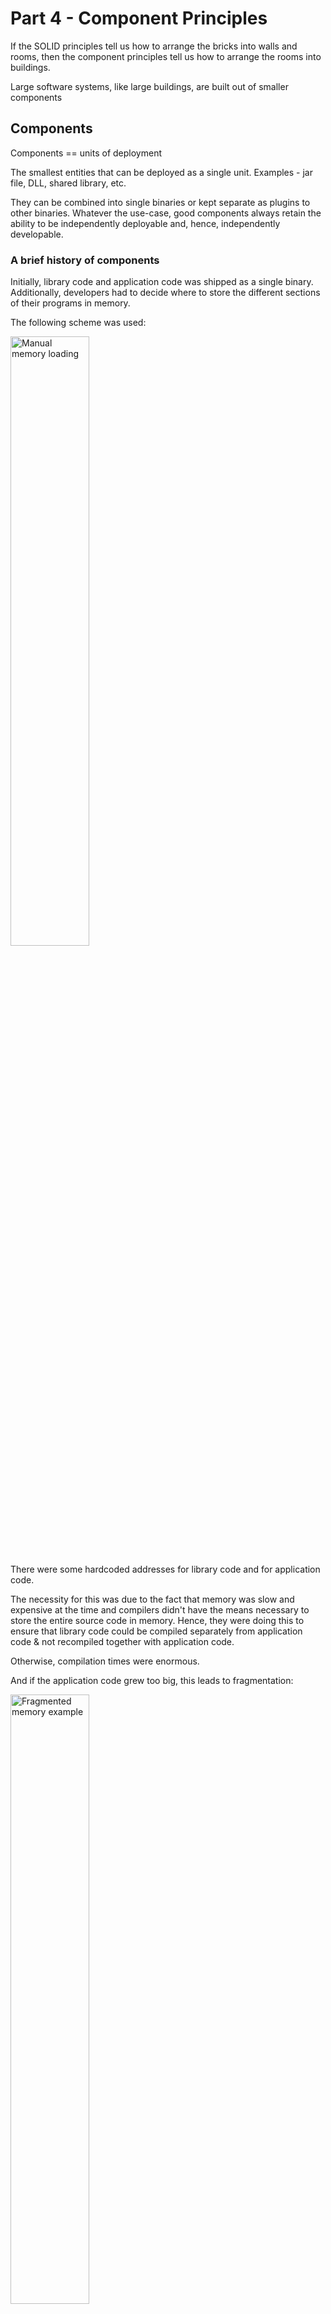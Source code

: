 # Part 4 - Component Principles

If the SOLID principles tell us how to arrange the bricks into walls and rooms, then the component
principles tell us how to arrange the rooms into buildings. 

Large software systems, like large buildings, are built out of smaller components

## Components 

Components == units of deployment

The smallest entities that can be deployed as a single unit. Examples - jar file, DLL, shared library, etc.

They can be combined into single binaries or kept separate as plugins to other binaries.
Whatever the use-case, good components always retain the ability to be independently deployable and, hence, independently developable.

### A brief history of components
Initially, library code and application code was shipped as a single binary.
Additionally, developers had to decide where to store the different sections of their programs in memory.

The following scheme was used:

<img src="images/manual-memory-loading.png" alt="Manual memory loading" width="50%" height="50%">

There were some hardcoded addresses for library code and for application code.

The necessity for this was due to the fact that memory was slow and expensive at the time and compilers didn't have the means necessary to store the entire source code in memory.
Hence, they were doing this to ensure that library code could be compiled separately from application code & not recompiled together with application code.

Otherwise, compilation times were enormous.

And if the application code grew too big, this leads to fragmentation:

<img src="images/fragmented-memory-example.png" alt="Fragmented memory example" width="50%" height="50%">

Hence, at this point, programmers had to manually adjust memory locations to avoid fragmentation & allocate enough space for library/application code.

### Relocatability
The solution was in automating the memory allocation for their programs.

This was achieved by adjusting the compilers not to output direct memory addresses, but instead - output relocatable binaries.

These binaries had some "hints" for a program called smart loader about where different parts of the program should be stored in memory.
But the smart loader was responsive for setting the correct memory locations based on application size & its "hints".

Additionally, if some function reference was never used, the loader didn't include it in the final binary.

Finally, if an application references a library function, the compiler emitted an external reference of that function.
And the compiled library emitted an external definition of its available functions.

It was the smart loader's job to get an external reference and substitute it for the specific address where the external definition was loaded.

### Linkers
At some point, the smart loaders became too slow to tolerate as programs became bigger.

The reason was that the linking component of it was very slow.
That's why programmers divided the loader into a linked and a loader.

The linked was responsible for outputting a relocatable binary and the loader could then quickly load it into memory.

This way, if your source code was already compiled & linked, the deployment of it was very quick.
It would only be slow if you had to recompile it again.

Despite these improvements though, in the 1980s programs started to become quite big again and we were experiencing huge compile/link times again.

Loading time was fast, but compile/link time was the bottleneck.

We were experiencing Murphy's law of program size:
> Programs will grow to fill all available compile and link time.

However, there came Moore who said that we'll experience exponential growth in hardware capacity over the next years.
And that did happen, which lead to a situation where the hardware capabilities outpaced programmers' ambitions for program size.

Computers and devices had gotten so fast that linking could once again be done at load time.
This enabled the rise of component plugin architecture.

Previously, it was unthought-of due to the cost of linking. But now, it was once more in reach as link times were fast again.

## Component Cohesion
Which classes belong to which components?

This is an important decision guided by several principles:
 * REP - The Reuse/Release Equivalence Principle
 * The Common Closure Principle
 * The Common Reuse Principle

### The Reuse/Release Equivalence Principle
> The granule of reuse is the granule of release

The gist of this principle is that in order for a component to be reused, it has to be tracked through a release process and assigned release numbers (versions).

This is done so that clients of a component know what version of that component they're using and decide if they should upgrade to the new version based on the changes in it.
Additionally, without release numbers, it would be impossible to ensure that the reused components are compatible with each other.

From an architect's point of view, this principle means that classes that are part of a component should be part of the same cohesive group.
The component cannot simply consist of a random set of classes and modules. Instead, there must be some overarching theme or purpose for them.

For example, the `java.util.concurrent` is a component that contains classes with the overarching theme of providing concurrency primitives & collections.
A bad example would be a component that contains several different kinds of classes which are unrelated in function.

### The Common Closure Principle
> Gather into components those classes that change for the same reasons and at the same times. 
> Separate into different components those classes that change at different times and for different reasons.

This is a high-level version of the Single Responsibility Principle.
For most applications, maintainability is more important than reusability. This principle guides one's codebase towards the former at the expense of the latter.

Why?
Because you would prefer the changes for e.g. implementing a new feature to be concentrated in one component, rather than being scattered across the entire codebase.

If changes are confined in a single component, then we only need to revalidate and redeploy that component, not the entire system.

This principle is related to the Open-Closed Principle - classes should be open for extension and closed for modification.

100% Closure is not attainable, but you can at least design your classes to have closure for the most common reasons to change which you are aware of.
CCP helps you achieve that by gathering in the same component those classes which are likely to change for the same reason.

CCP and SRP can both be summarized the following way:
> Gather together those things that change at the same times and for the same reasons. 
> Separate those things that change at different times or for different reasons.

### The Common Reuse Principle
> Don't force users of a component to depend on things they don't need.

CRP states that classes that tend to be reused together should reside in the same component.

Reusable classes are seldom used in isolation. They are typically reused together with other classes.

For example, collection classes are typically reused with the collection's associated iterator.
Such classes belong in the same component, according to CRP.

Why?
Because if e.g. you have your iterators and collections in different components, you will need to depend on two separate components, than on one component only.
This will lead to more frequent redeploys/recompilations of your component as it has dependencies on two components, instead of one.

What's more, CRP tells us which classes should not be together in a component.
When one component uses another a dependency is present. Even if you are only using one class from a component, you are still dependent on the entire component.
Due to this, whenever the used component is changed, that would cause changes in the using component as well.

Hence, we want to make sure that the classes put together in a component are inseparable.
Otherwise, we will have to redeploy our components due to changes we don't depend on and don't care about.

CRP is the component-level version of the Interface Segregation Principle.
ISP suggests that we don't depend on classes with methods we don't need.
CRP suggests we don't depend on components with classes we don't use.

### The tension diagram for component cohesion
These three principles form a tension diagram. You sacrifice something if you skip one of them. But you can't satisfy all of them.
<img src="images/tension-diagram.png" alt="Tension Diagram" width="50%" height="50%">

The edges in the diagram show the cost of abandoning the principle in the opposite vertex.
 * If you Adhere to CCP and REP, you will have a package that contains classes with the same reason to change and the package will be reusable via release numbers.
   * But that doesn't mean that the components inside are typically used together (CRP). Hence, dependent packages will have to often be redeployed together
 * If you adhere to REP and CRP, you will have a releasable package with classes, which tend to be reused together.
   * But changes in the system will touch too many components all at once
 * Although the book provides an example of sticking to CCP and CRP, I don't see how one can stick to both of them as they are exclusive to each other

Instead, I see this relationship as - choosing REP is optional and always availabe, but then you should choose among CCP or CRP.

Typically, you strive towards one edge of that tension diagram based on the phase in which your project is at.

In the beginning, it is typically beneficial to focus on CCP in order for the project to be easily maintainable.
In the future, you can shift the project to be reusable in order to e.g. be more easily used by other teams in the organization.

## Component Coupling
These next principles deal with relationships between components (i.e. dependencies)

### The Acyclic Dependencies Principle
> Allow no cycles in the component dependency graph

This principle states that you shouldn't have any cyclic dependencies between components. In Golang, for example, this is not possible as the language prohibits it altogether.

Why is this a problem?  
Because it leads to "the morning-after" syndrome" - you make some changes in the evening, go home and the next morning, your code no longer works.
This happens because someone has stayed later than you that evening & changed components you depend on.

Here are some solutions to this problem.

#### The weekly build
The developers ignore each other for a week & develop in isolation. When the end of the week comes, there is an "integration cycle", where someone is tasked to integrate all the pieces together.

The problem with this approach is the large integration time overhead.
And this overhead grows as the project and team grow.

#### Eliminating dependency cycles
An alternative is to partition the development environment into releasable components.

When a team/developer gets a component working, they release it with a version number & the rest of the teams can now use it.
The other teams can decide whether they will use the new component immediately, or stick to the old version for a while.

This is efficient but in order for this mechanism to work, there must be no cyclic dependencies across components. Otherwise, the "morning-after" syndrome is unavoidable.

A good example of acyclic dependency graph:

<img src="images/acyclic-dependency-graph.png" alt="Acyclic Dependency Graph" width="50%" height="50%">

This dependency graph has no cycles - it is acyclic.

In this scheme, the developers of the `Presenters` component don't care at all about the `Main` component. It has no effect on the rest of the system.
On the other hand, they consider the versions of `Interactors` and `Entities` they prefer to use and stick to them. No need to involve the developers of any of those components.

#### The effect of a cycle in the component dependency graph
If a cycle is introduced, say by making a dependency of `Entities` to `Authorizer`, then the `Entities`, `Authorizer` and `Interactors` become one big indivisible component.
In our example, a cycle appears by making the `User` class in `Entities` use the `Permissions` class from `Authorizer`. 

Now, developers have to carefully coordinate what version of each component they are using and the morning-after syndrome is unavoidable.

Additionally, if you want to test the `Entities` component, you now have to depend on the `Authorizer` and `Interactors` as well.
This leads to unit tests where you have to import a bunch of unrelated libraries/components in order to set up your tests.

In sum, having cycles in the dependency graph makes independent development of components and testing very hard.

#### Breaking the cycle
The above specific problem, we encountered, can be solved in the following way:
 * Apply the Dependency Inversion Principle (DIP) - create an interface, which has the methods the `User` needs. This interface can be placed in `Entities` and the class from `Authorizer` inherits it.
   * This way, the dependency is inverted and the DAG property of the dependencies is maintained

<img src="images/dip-in-practice.png" alt="DIP in Practice" width="50%" height="50%">

 * Create a new component, which both `Entities` and `Authorizer` depend on.

<img src="images/extract-new-component.png" alt="Extract new component example" width="50%" height="50%">

#### The "Jitters"
As requirements change, your dependency graph changes accordingly.
In order to maintain the DAG property, you should set up some monitoring in place to check whether new cycles have reappeared.

### Top-down design
The problem we discussed so far leads to the conclusion that the component structure cannot be made top-down - ie starting with the high-level architecture towards the low-level classes.
Instead, the structure evolves as the system grows and changes.

The dependency graph is not something describing the functionality of an application.
What it helps us see is the **buildability** and **maintainability** of an application.

Hence, you can't design the dependency graph before you have any classes to maintain. 
Attempting to do so would be rather hard as you don't know about any common use-cases of the system yet in order for you to e.g. apply the Common Closure Principle.

Typically, the way all these principles so far are applied is:
 * First, the CCP and SRP principles come into play to structure your components into the known use-cases which tend to change often
 * As the program size grows, we start becoming more concerned about extracting reusable components to avoid duplicate efforts. At this point, the Common Reuse Principle is typically applied
 * Finally, as dependency cycles appear, the Acyclic Dependencies principle is applied in order to keep the developability of the system at a high level

One overriding concern, however, is to separate the volatile components from the non-volatile ones.
E.g. the GUI is a volatile component which often changes, while the high-level application policies is a non-volatile component.

Changes in the GUI should not have an effect on the high-level application policies.

The next principle helps us tackle this problem.

### The stable dependencies principle
> Depend in the direction of stability

Designs cannot be made static - they are meant to change often.
The Common Closure Principle helps us mold components in a way in which they are sensitive to particular changes, but immune to others.

Some components are designed to be volatile - they change quite often.

Any component which is volatile should not be depended on by a component which is difficult to change.
Otherwise, the volatile component will also be difficult to change.

You can make a volatile component very hard to change simply by making a dependency on it - not a single line of code will change in the component itself.

By conforming to the Stable Dependencies Principle (SDP), we ensure that components which are hard to change don't depend on components which are easy to change.

#### Stability
Stability != frequency of change

If you set a penny to stand on its side, you wouldn't call it stable. However, if nothing ever touches it, it will stay in the same position.

Stability is related to the amount of work necessary to make a change.
If the amount is high, then the component is stable.

Many factors affect the stability of a component. But one sure parameter is the number of dependent components.

If a component is heavily dependent on, it will be difficult to change as any change will have to propagate to all users of that component.

Example of a stable component:

<img src="images/stable-component-example.png" alt="Stable Component Example" width="50%" height="50%">

On the other hand, if a component has a lot of dependencies, then it is not stable as changes in any of the dependencies will propagate to this component as well.

Example:

<img src="images/unstable-component.png" alt="Unstable Component Example" width="50%" height="50%">

#### Stability Metrics
The stability of a component can be measured based on its dependencies and dependent component.

Fan-in == number of dependent components
Fan-out == number of dependencies

Instability (I) = Fan-out / (Fan-in + Fan-out)

I = 0 -> Very stable component. No dependencies and at least one dependent component
I = 1 -> Very unstable component. No dependent components and at least one dependency

The SDP states that a component should depend on another component only if I<sub>first</sub> >= I<sub>second</sub>.

#### Not all components should be stable
If all components in a system are stable, then the system will not be susceptible to any changes.

Indeed, some components in the system should be unstable by design.
It is how we manage the dependencies between the stable & unstable components what SDP is about.

Here is an ideal configuration, adhering to SDP:

<img src="images/ideal-sdp-configuration.png" alt="Ideal SDP Configuration" width="50%" height="50%">

Example SDP Violation:

<img src="images/sdp-violation-example.png" alt="SDP Violation Example" width="50%" height="50%">

Whenever a stable component needs to depend on a flexible (instable) component, we can apply DIP to invert the dependency & create a new (stable) component:

<img src="images/sdp-dependency-invert.png" alt="SDP Dependency Inversion" width="50%" height="50%">

### The Stable Abstractions Principle
> A component should be as abstract as it is stable

Some software in the system doesn't change very often - the components which contain high-level policies.

Since we don't want these policies to change very often, they should be placed in stable components.
However, if the high-level policies are placed into stable components, then the source code representing those policies will be hard to change.

This could make the architecture very inflexible.

To solve this issue, we should design our high-level policy components to adhere to OCP (Open-Closed Principle).
Hence, the classes in these components should be abstract, since they are designed for extension.

The Stable Abstractions Principle (SAP) sets up a relationship between stability and abstractness.
Stable components should be abstract in order to prevent them from being extended.
Unstable components should be concrete in order to be easily changeable.

Applying SAP and SDP implies that **dependencies run in the direction of abstraction**.

#### Measuring abstraction

Abstractness of component (A) = number of abstract classes (Na) / number of classes (Nc)

A == 1 -> component consists of abstract classes only
A == 0 -> component consists of concrete classes only

#### The main sequence
If we plot all the components based on their abstractness (A) and instability (I), we can derive a chart like this:

<img src="images/ai-chart.png" alt="Abtractness/Instability Chart" width="50%" height="50%">

Having a chart like this, we can identify some segments of the chart where the components **should not be**:

<img src="images/exclusion-zones.png" alt="Exclusion Zones" width="50%" height="50%">

#### The Zone of Pain
In this area, components are highly stable and highly concrete.

Such a component is not desirable as it is hard to change (due to stability) and hard to extend (due to concreteness).

There are some good use-cases of components in the zone of pain. For example, the `String` class is in the zone of pain as it is highly concrete & highly depended on.
Changing it will cause havoc among developers. However, since the class rarely changes since it was designed, it is practically nonvolatile.

#### The Zone of Uselessness
In this area, components are maximally abstract and there are no dependent packages.

This is undesirable as such components are useless.

#### Avoiding the zones of exclusion
The best position for components is at the endpoints of a line called the "Main Sequence".

The best architects strive to position their components in each of these endpoints.
However, in reality, there are components which do not sit on the endpoints.

These components are considered "good enough" if they sit along the line of the main sequence.

#### Distance from the main sequence
Since we want our components to sit on the main sequence for them to be deemed "good", we can derive a metric showing the distance of a component from the main sequence:

D = |A+I-1|

D = 0 -> component sits on main sequence
D = 1 -> component is as far away from the main sequence as possible (in the zones of exclusion)

Given this metric, each component can have its D plotted on a graph. Large deviance from the main sequence indicates that a component should be more closely examined:

<img src="images/distance-from-main-sequence.png" alt="Distance from main sequence chart" width="50%" height="50%">

